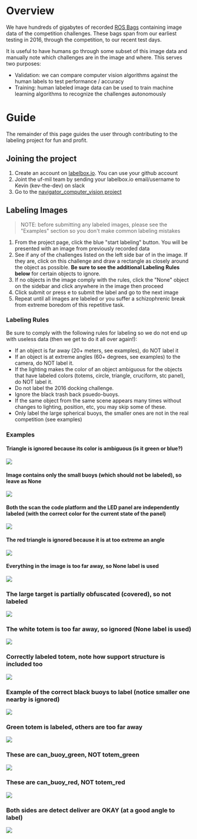 # Overview
We have hundreds of gigabytes of recorded [ROS Bags](http://wiki.ros.org/Bags) containing image data of the competition challenges. These bags span from our earliest testing in 2016, through the competition, to our recent test days. 

It is useful to have humans go through some subset of this image data and manually note which challenges are in the image and where. This serves two purposes:

* Validation: we can compare computer vision algorithms against the human labels to test performance / accuracy
* Training: human labeled image data can be used to train machine learning algorithms to recognize the challenges autonomously

#  Guide
The remainder of this page guides the user through contributing to the labeling project for fun and profit.

## Joining the project

1. Create an account on [labelbox.io](http://labelbox.io/). You can use your github account
1. Joint the uf-mil team by sending your labelbox.io email/username to Kevin (kev-the-dev) on slack
1. Go to the [navigator_computer_vision project](https://app.labelbox.com/projects/cjm82v7349sed0780ftl7pawi/overview)

## Labeling Images

> NOTE: before submitting any labeled images, please see the "Examples" section so you don't make common labeling mistakes

1. From the project page, click the blue "start labeling" button.  You will be presented with an image from previously recorded data
1. See if any of the challenges listed on the left side bar of in the image. If they are, click on this challenge and draw a rectangle as closely around the object as possible. **Be sure to see the additional Labeling Rules below** for certain objects to ignore.
1. If no objects in the image comply with the rules, click the "None" object on the sidebar and click anywhere in the image then proceed
1. Click submit or press e to submit the label and go to the next image
1. Repeat until all images are labeled or you suffer a schizophrenic break from extreme boredom of this repetitive task. 

### Labeling Rules
Be sure to comply with the following rules for labeling so we do not end up with useless data (then we get to do it all over again!):

* If an object is far away (20+ meters, see examples), do NOT label it
* If an object is at extreme angles (60+ degrees, see examples) to the camera, do NOT label it.
* If the lighting makes the color of an object ambiguous for the objects that have labeled colors (totems, circle, triangle, cruciform, stc panel), do NOT label it.
* Do not label the 2016 docking challenge.
* Ignore the black trash back psuedo-buoys.
* If the same object from the same scene appears many times without changes to lighting, position, etc, you may skip some of these.
* Only label the large spherical buoys, the smaller ones are not in the real competition (see examples)


### Examples

####  Triangle is ignored because its color is ambiguous (is it green or blue?)
![](https://i.imgur.com/Qp1sMeU.png)
####  Image contains only the small buoys (which should not be labeled), so leave as None
![](https://i.imgur.com/RQZtcem.png)
####  Both the scan the code platform and the LED panel are independently labeled (with the correct color for the current state of the panel)
![](https://i.imgur.com/0OTQChv.png)
####  The red triangle is ignored because it is at too extreme an angle
![](https://i.imgur.com/7o0eSdZ.png)
#### Everything in the image is too far away, so None label is used
![](https://i.imgur.com/6ZMiNSM.jpg)
### The large target is partially obfuscated (covered), so not labeled
![](https://i.imgur.com/OtRvlfl.png)
### The white totem is too far away, so ignored (None label is used)
![](https://i.imgur.com/OyoIp0e.jpg)
### Correctly labeled totem, note how support structure is included too
![](https://i.imgur.com/A31qQsK.png)
### Example of the correct black buoys to label (notice smaller one nearby is ignored)
![](https://i.imgur.com/uvw4WQh.png)
### Green totem is labeled, others are too far away
![](https://i.imgur.com/8Jlvgbb.png)
### These are can_buoy_green, **NOT totem_green**
![](https://i.imgur.com/zufBTTM.png)
### These are can_buoy_red, **NOT totem_red**
![](https://i.imgur.com/MN5jB7H.png)
### Both sides are detect deliver are OKAY (at a good angle to label)
![](https://i.imgur.com/fXxGSJ6.png)
